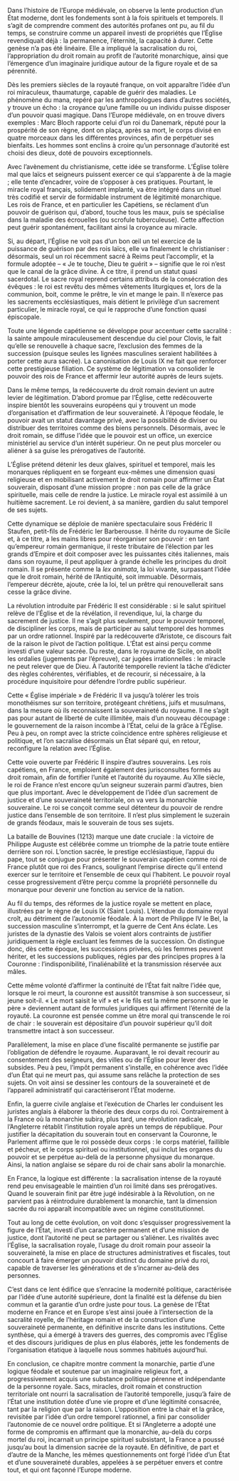 Dans l’histoire de l’Europe médiévale, on observe la lente production d’un État moderne, dont les fondements sont à la fois spirituels et temporels. Il s’agit de comprendre comment des autorités profanes ont pu, au fil du temps, se construire comme un appareil investi de propriétés que l’Église revendiquait déjà : la permanence, l’éternité, la capacité à durer. Cette genèse n’a pas été linéaire. Elle a impliqué la sacralisation du roi, l’appropriation du droit romain au profit de l’autorité monarchique, ainsi que l’émergence d’un imaginaire juridique autour de la figure royale et de sa pérennité.

Dès les premiers siècles de la royauté franque, on voit apparaître l’idée d’un roi miraculeux, thaumaturge, capable de guérir des maladies. Le phénomène du mana, repéré par les anthropologues dans d’autres sociétés, y trouve un écho : la croyance qu’une famille ou un individu puisse disposer d’un pouvoir quasi magique. Dans l’Europe médiévale, on en trouve divers exemples : Marc Bloch rapporte celui d’un roi du Danemark, réputé pour la prospérité de son règne, dont on plaça, après sa mort, le corps divisé en quatre morceaux dans les différentes provinces, afin de perpétuer ses bienfaits. Les hommes sont enclins à croire qu’un personnage d’autorité est choisi des dieux, doté de pouvoirs exceptionnels.

Avec l’avènement du christianisme, cette idée se transforme. L’Église tolère mal que laïcs et seigneurs puissent exercer ce qui s’apparente à de la magie ; elle tente d’encadrer, voire de s’opposer à ces pratiques. Pourtant, le miracle royal français, solidement implanté, va être intégré dans un rituel très codifié et servir de formidable instrument de légitimité monarchique. Les rois de France, et en particulier les Capétiens, se réclament d’un pouvoir de guérison qui, d’abord, touche tous les maux, puis se spécialise dans la maladie des écrouelles (ou scrofule tuberculeuse). Cette affection peut guérir spontanément, facilitant ainsi la croyance au miracle.

Si, au départ, l’Église ne voit pas d’un bon œil un tel exercice de la puissance de guérison par des rois laïcs, elle va finalement le christianiser : désormais, seul un roi récemment sacré à Reims peut l’accomplir, et la formule adoptée – « Je te touche, Dieu te guérit » – signifie que le roi n’est que le canal de la grâce divine. À ce titre, il prend un statut quasi sacerdotal. Le sacre royal reprend certains attributs de la consécration des évêques : le roi est revêtu des mêmes vêtements liturgiques et, lors de la communion, boit, comme le prêtre, le vin et mange le pain. Il n’exerce pas les sacrements ecclésiastiques, mais détient le privilège d’un sacrement particulier, le miracle royal, ce qui le rapproche d’une fonction quasi épiscopale.

Toute une légende capétienne se développe pour accentuer cette sacralité : la sainte ampoule miraculeusement descendue du ciel pour Clovis, le fait qu’elle se renouvelle à chaque sacre, l’exclusion des femmes de la succession (puisque seules les lignées masculines seraient habilitées à porter cette aura sacrée). La canonisation de Louis IX ne fait que renforcer cette prestigieuse filiation. Ce système de légitimation va consolider le pouvoir des rois de France et affermir leur autorité auprès de leurs sujets.

Dans le même temps, la redécouverte du droit romain devient un autre levier de légitimation. D’abord promue par l’Église, cette redécouverte inspire bientôt les souverains européens qui y trouvent un mode d’organisation et d’affirmation de leur souveraineté. À l’époque féodale, le pouvoir avait un statut davantage privé, avec la possibilité de diviser ou distribuer des territoires comme des biens personnels. Désormais, avec le droit romain, se diffuse l’idée que le pouvoir est un office, un exercice ministériel au service d’un intérêt supérieur. On ne peut plus morceler ou aliéner à sa guise les prérogatives de l’autorité.

L’Église prétend détenir les deux glaives, spirituel et temporel, mais les monarques répliquent en se forgeant eux-mêmes une dimension quasi religieuse et en mobilisant activement le droit romain pour affirmer un État souverain, disposant d’une mission propre : non pas celle de la grâce spirituelle, mais celle de rendre la justice. Le miracle royal est assimilé à un huitième sacrement. Le roi devient, à sa manière, gardien du salut temporel de ses sujets.

Cette dynamique se déploie de manière spectaculaire sous Frédéric II Staufen, petit-fils de Frédéric Ier Barberousse. Il hérite du royaume de Sicile et, à ce titre, a les mains libres pour réorganiser son pouvoir : en tant qu’empereur romain germanique, il reste tributaire de l’élection par les grands d’Empire et doit composer avec les puissantes cités italiennes, mais dans son royaume, il peut appliquer à grande échelle les principes du droit romain. Il se présente comme la _lex animata_, la loi vivante, surpassant l’idée que le droit romain, hérité de l’Antiquité, soit immuable. Désormais, l’empereur décrète, ajoute, crée la loi, tel un prêtre qui renouvellerait sans cesse la grâce divine.

La révolution introduite par Frédéric II est considérable : si le salut spirituel relève de l’Église et de la révélation, il revendique, lui, la charge du sacrement de justice. Il ne s’agit plus seulement, pour le pouvoir temporel, de discipliner les corps, mais de participer au salut temporel des hommes par un ordre rationnel. Inspiré par la redécouverte d’Aristote, ce discours fait de la raison le pivot de l’action politique. L’État est ainsi perçu comme investi d’une valeur sacrée. Du reste, dans le royaume de Sicile, on abolit les ordalies (jugements par l’épreuve), car jugées irrationnelles : le miracle ne peut relever que de Dieu. À l’autorité temporelle revient la tâche d’édicter des règles cohérentes, vérifiables, et de recourir, si nécessaire, à la procédure inquisitoire pour défendre l’ordre public supérieur.

Cette « Église impériale » de Frédéric II va jusqu’à tolérer les trois monothéismes sur son territoire, protégeant chrétiens, juifs et musulmans, dans la mesure où ils reconnaissent la souveraineté du royaume. Il ne s’agit pas pour autant de liberté de culte illimitée, mais d’un nouveau découpage : le gouvernement de la raison incombe à l’État, celui de la grâce à l’Église. Peu à peu, on rompt avec la stricte coïncidence entre sphères religieuse et politique, et l’on sacralise désormais un État séparé qui, en retour, reconfigure la relation avec l’Église.

Cette voie ouverte par Frédéric II inspire d’autres souverains. Les rois capétiens, en France, emploient également des jurisconsultes formés au droit romain, afin de fortifier l’unité et l’autorité du royaume. Au XIIe siècle, le roi de France n’est encore qu’un seigneur suzerain parmi d’autres, bien que plus important. Avec le développement de l’idée d’un sacrement de justice et d’une souveraineté territoriale, on va vers la monarchie souveraine. Le roi se conçoit comme seul détenteur du pouvoir de rendre justice dans l’ensemble de son territoire. Il n’est plus simplement le suzerain de grands féodaux, mais le souverain de tous ses sujets.

La bataille de Bouvines (1213) marque une date cruciale : la victoire de Philippe Auguste est célébrée comme un triomphe de la patrie toute entière derrière son roi. L’onction sacrée, le prestige ecclésiastique, l’appui du pape, tout se conjugue pour présenter le souverain capétien comme roi de France plutôt que roi des Francs, soulignant l’emprise directe qu’il entend exercer sur le territoire et l’ensemble de ceux qui l’habitent. Le pouvoir royal cesse progressivement d’être perçu comme la propriété personnelle du monarque pour devenir une fonction au service de la nation.

Au fil du temps, des réformes de la justice royale se mettent en place, illustrées par le règne de Louis IX (Saint Louis). L’étendue du domaine royal croît, au détriment de l’autonomie féodale. À la mort de Philippe IV le Bel, la succession masculine s’interrompt, et la guerre de Cent Ans éclate. Les juristes de la dynastie des Valois se voient alors contraints de justifier juridiquement la règle excluant les femmes de la succession. On distingue donc, dès cette époque, les successions privées, où les femmes peuvent hériter, et les successions publiques, régies par des principes propres à la Couronne : l’indisponibilité, l’inaliénabilité et la transmission réservée aux mâles.

Cette même volonté d’affirmer la continuité de l’État fait naître l’idée que, lorsque le roi meurt, la couronne est aussitôt transmise à son successeur, si jeune soit-il. « Le mort saisit le vif » et « le fils est la même personne que le père » deviennent autant de formules juridiques qui affirment l’éternité de la royauté. La couronne est pensée comme un être moral qui transcende le roi de chair : le souverain est dépositaire d’un pouvoir supérieur qu’il doit transmettre intact à son successeur.

Parallèlement, la mise en place d’une fiscalité permanente se justifie par l’obligation de défendre le royaume. Auparavant, le roi devait recourir au consentement des seigneurs, des villes ou de l’Église pour lever des subsides. Peu à peu, l’impôt permanent s’installe, en cohérence avec l’idée d’un État qui ne meurt pas, qui assume sans relâche la protection de ses sujets. On voit ainsi se dessiner les contours de la souveraineté et de l’appareil administratif qui caractériseront l’État moderne.

Enfin, la guerre civile anglaise et l’exécution de Charles Ier conduisent les juristes anglais à élaborer la théorie des deux corps du roi. Contrairement à la France où la monarchie subira, plus tard, une révolution radicale, l’Angleterre rétablit l’institution royale après un temps de république. Pour justifier la décapitation du souverain tout en conservant la Couronne, le Parlement affirme que le roi possède deux corps : le corps matériel, faillible et pécheur, et le corps spirituel ou institutionnel, qui inclut les organes du pouvoir et se perpétue au-delà de la personne physique du monarque. Ainsi, la nation anglaise se sépare du roi de chair sans abolir la monarchie.

En France, la logique est différente : la sacralisation intense de la royauté rend peu envisageable le maintien d’un roi limité dans ses prérogatives. Quand le souverain finit par être jugé indésirable à la Révolution, on ne parvient pas à réintroduire durablement la monarchie, tant la dimension sacrée du roi apparaît incompatible avec un régime constitutionnel.

Tout au long de cette évolution, on voit donc s’esquisser progressivement la figure de l’État, investi d’un caractère permanent et d’une mission de justice, dont l’autorité ne peut se partager ou s’aliéner. Les rivalités avec l’Église, la sacralisation royale, l’usage du droit romain pour asseoir la souveraineté, la mise en place de structures administratives et fiscales, tout concourt à faire émerger un pouvoir distinct du domaine privé du roi, capable de traverser les générations et de s’incarner au-delà des personnes.

C’est dans ce lent édifice que s’enracine la modernité politique, caractérisée par l’idée d’une autorité supérieure, dont la finalité est la défense du bien commun et la garantie d’un ordre juste pour tous. La genèse de l’État moderne en France et en Europe s’est ainsi jouée à l’intersection de la sacralité royelle, de l’héritage romain et de la construction d’une souveraineté permanente, en définitive inscrite dans les institutions. Cette synthèse, qui a émergé à travers des guerres, des compromis avec l’Église et des discours juridiques de plus en plus élaborés, jette les fondements de l’organisation étatique à laquelle nous sommes habitués aujourd’hui.

En conclusion, ce chapitre montre comment la monarchie, partie d’une logique féodale et soutenue par un imaginaire religieux fort, a progressivement acquis une substance politique pérenne et indépendante de la personne royale. Sacs, miracles, droit romain et construction territoriale ont nourri la sacralisation de l’autorité temporelle, jusqu’à faire de l’État une institution dotée d’une vie propre et d’une légitimité consacrée, tant par la religion que par la raison. L’opposition entre la chair et la grâce, revisitée par l’idée d’un ordre temporel rationnel, a fini par consolider l’autonomie de ce nouvel ordre politique. Et si l’Angleterre a adopté une forme de compromis en affirmant que la monarchie, au-delà du corps mortel du roi, incarnait un principe spirituel subsistant, la France a poussé jusqu’au bout la dimension sacrée de la royauté. En définitive, de part et d’autre de la Manche, les mêmes questionnements ont forgé l’idée d’un État et d’une souveraineté durables, appelées à se perpétuer envers et contre tout, et qui ont façonné l’Europe moderne.